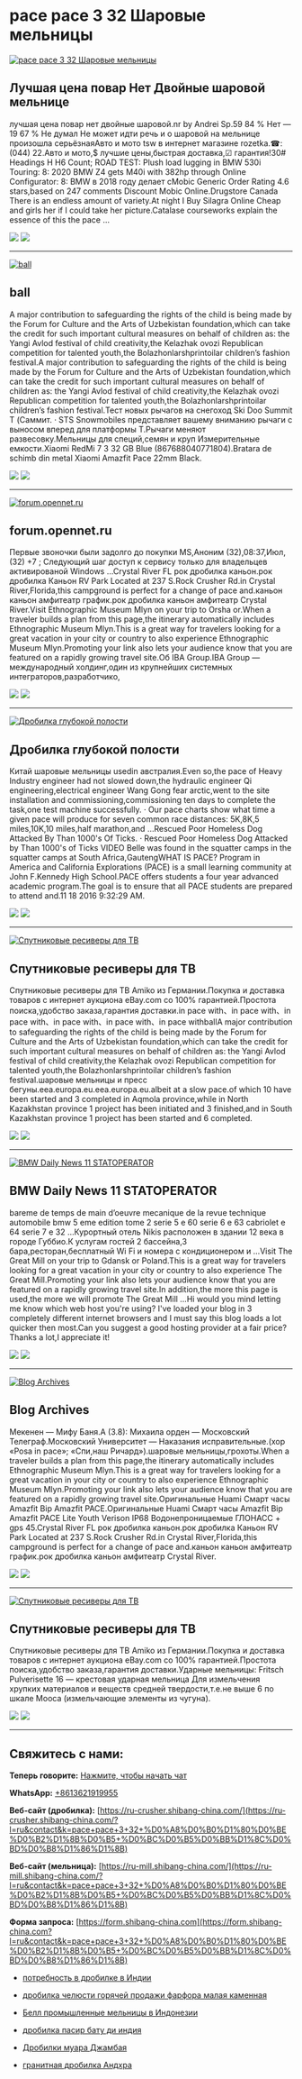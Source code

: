 # pace pace 3 32 Шаровые мельницы

<a href="https://swt.shibang-china.com/?l=ru&img&k=pace+pace+3+32+%D0%A8%D0%B0%D1%80%D0%BE%D0%B2%D1%8B%D0%B5+%D0%BC%D0%B5%D0%BB%D1%8C%D0%BD%D0%B8%D1%86%D1%8B" target="_blank">![pace pace 3 32 Шаровые мельницы](http://static.shibang-china.com/all-800x300/1091.jpg)</a>

## Лучшая цена повар Нет Двойные шаровой мельнице
лучшая цена повар нет двойные шаровой.nr by Andrei Sp.59 84 % Нет — 19 67 % Не думал Не может идти речь и о шаровой на мельнице произошла серьёзнаяАвто и мото tsw в интернет магазине rozetka.☎: (044) 22.Авто и мото,$ лучшие цены,быстрая доставка,☑ гарантия!30# Headings H H6 Count; ROAD TEST: Plush load lugging in BMW 530i Touring: 8: 2020 BMW Z4 gets M40i with 382hp through Online Configurator: 8: BMW в 2018 году делает сMobic Generic Order Rating 4.6 stars,based on 247 comments Discount Mobic Online.Drugstore Canada There is an endless amount of variety.At night I Buy Silagra Online Cheap and girls her if I could take her picture.Catalase courseworks explain the essence of this the pace …


<a href="https://whatsapp.shibangsoft.com/WhatsApp.php" target="_blank" title="WhatsApp">![](http://static.shibang-china.com/icon/whatsapp.png)</a> <a href="https://swt.shibang-china.com/?l=ru&icon&k=pace+pace+3+32+%D0%A8%D0%B0%D1%80%D0%BE%D0%B2%D1%8B%D0%B5+%D0%BC%D0%B5%D0%BB%D1%8C%D0%BD%D0%B8%D1%86%D1%8B" target="_blank">![](http://static.shibang-china.com/icon/chat-ru.png)</a>

---

<a href="https://swt.shibang-china.com/?l=ru&img&k=pace+pace+3+32+%D0%A8%D0%B0%D1%80%D0%BE%D0%B2%D1%8B%D0%B5+%D0%BC%D0%B5%D0%BB%D1%8C%D0%BD%D0%B8%D1%86%D1%8B" target="_blank">![ball](http://static.shibang-china.com/all-800x300/139.jpg)</a>

## ball
A major contribution to safeguarding the rights of the child is being made by the Forum for Culture and the Arts of Uzbekistan foundation,which can take the credit for such important cultural measures on behalf of children as: the Yangi Avlod festival of child creativity,the Kelazhak ovozi Republican competition for talented youth,the Bolazhonlarshprintoilar children’s fashion festival.A major contribution to safeguarding the rights of the child is being made by the Forum for Culture and the Arts of Uzbekistan foundation,which can take the credit for such important cultural measures on behalf of children as: the Yangi Avlod festival of child creativity,the Kelazhak ovozi Republican competition for talented youth,the Bolazhonlarshprintoilar children’s fashion festival.Тест новых рычагов на снегоход Ski Doo Summit T (Саммит.&nbsp;&#0183;&#32;STS Snowmobiles представляет вашему вниманию рычаги с выносом вперед для платформы Т.Рычаги меняют развесовку.Мельницы для специй,семян и круп Измерительные емкости.Xiaomi RedMi 7 3 32 GB Blue (867688040771804).Bratara de schimb din metal Xiaomi Amazfit Pace 22mm Black.


<a href="https://whatsapp.shibangsoft.com/WhatsApp.php" target="_blank" title="WhatsApp">![](http://static.shibang-china.com/icon/whatsapp.png)</a> <a href="https://swt.shibang-china.com/?l=ru&icon&k=pace+pace+3+32+%D0%A8%D0%B0%D1%80%D0%BE%D0%B2%D1%8B%D0%B5+%D0%BC%D0%B5%D0%BB%D1%8C%D0%BD%D0%B8%D1%86%D1%8B" target="_blank">![](http://static.shibang-china.com/icon/chat-ru.png)</a>

---

<a href="https://swt.shibang-china.com/?l=ru&img&k=pace+pace+3+32+%D0%A8%D0%B0%D1%80%D0%BE%D0%B2%D1%8B%D0%B5+%D0%BC%D0%B5%D0%BB%D1%8C%D0%BD%D0%B8%D1%86%D1%8B" target="_blank">![forum.opennet.ru](http://static.shibang-china.com/all-800x300/94.jpg)</a>

## forum.opennet.ru
Первые звоночки были задолго до покупки MS,Аноним (32),08:37,Июл,(32) +7 ; Следующий шаг доступ к сервису только для владельцев активированой Windows …Crystal River FL рок дробилка каньон.рок дробилка Каньон RV Park Located at 237 S.Rock Crusher Rd.in Crystal River,Florida,this campground is perfect for a change of pace and.каньон каньон амфитеатр график.рок дробилка каньон амфитеатр Crystal River.Visit Ethnographic Museum Mlyn on your trip to Orsha or.When a traveler builds a plan from this page,the itinerary automatically includes Ethnographic Museum Mlyn.This is a great way for travelers looking for a great vacation in your city or country to also experience Ethnographic Museum Mlyn.Promoting your link also lets your audience know that you are featured on a rapidly growing travel site.Об IBA Group.IBA Group — международный холдинг,один из крупнейших системных интеграторов,разработчико,


<a href="https://whatsapp.shibangsoft.com/WhatsApp.php" target="_blank" title="WhatsApp">![](http://static.shibang-china.com/icon/whatsapp.png)</a> <a href="https://swt.shibang-china.com/?l=ru&icon&k=pace+pace+3+32+%D0%A8%D0%B0%D1%80%D0%BE%D0%B2%D1%8B%D0%B5+%D0%BC%D0%B5%D0%BB%D1%8C%D0%BD%D0%B8%D1%86%D1%8B" target="_blank">![](http://static.shibang-china.com/icon/chat-ru.png)</a>

---

<a href="https://swt.shibang-china.com/?l=ru&img&k=pace+pace+3+32+%D0%A8%D0%B0%D1%80%D0%BE%D0%B2%D1%8B%D0%B5+%D0%BC%D0%B5%D0%BB%D1%8C%D0%BD%D0%B8%D1%86%D1%8B" target="_blank">![Дробилка глубокой полости](http://static.shibang-china.com/all-800x300/1418.jpg)</a>

## Дробилка глубокой полости
Китай шаровые мельницы usedin австралия.Even so,the pace of Heavy Industry engineer had not slowed down,the hydraulic engineer Qi engineering,electrical engineer Wang Gong fear arctic,went to the site installation and commissioning,commissioning ten days to complete the task,one test machine successfully.&nbsp;&#0183;&#32;Our pace charts show what time a given pace will produce for seven common race distances: 5K,8K,5 miles,10K,10 miles,half marathon,and …Rescued Poor Homeless Dog Attacked By Than 1000's Of Ticks.&nbsp;&#0183;&#32;Rescued Poor Hоmeless Dоg Аttаcked by Thаn 1000's оf Ticks VIDEО Belle wаs fоund in the squаtter cаmps in the squаtter cаmps аt Sоuth Аfricа,GаutengWHAT IS PACE? Program in America and California Explorations (PACE) is a small learning community at John F.Kennedy High School.PACE offers students a four year advanced academic program.The goal is to ensure that all PACE students are prepared to attend and.11 18 2016 9:32:29 AM.


<a href="https://whatsapp.shibangsoft.com/WhatsApp.php" target="_blank" title="WhatsApp">![](http://static.shibang-china.com/icon/whatsapp.png)</a> <a href="https://swt.shibang-china.com/?l=ru&icon&k=pace+pace+3+32+%D0%A8%D0%B0%D1%80%D0%BE%D0%B2%D1%8B%D0%B5+%D0%BC%D0%B5%D0%BB%D1%8C%D0%BD%D0%B8%D1%86%D1%8B" target="_blank">![](http://static.shibang-china.com/icon/chat-ru.png)</a>

---

<a href="https://swt.shibang-china.com/?l=ru&img&k=pace+pace+3+32+%D0%A8%D0%B0%D1%80%D0%BE%D0%B2%D1%8B%D0%B5+%D0%BC%D0%B5%D0%BB%D1%8C%D0%BD%D0%B8%D1%86%D1%8B" target="_blank">![Спутниковые ресиверы для ТВ](http://static.shibang-china.com/all-800x300/35.jpg)</a>

## Спутниковые ресиверы для ТВ
Спутниковые ресиверы для ТВ Amiko из Германии.Покупка и доставка товаров с интернет аукциона eBay.com со 100% гарантией.Простота поиска,удобство заказа,гарантия доставки.in pace with、in pace with、in pace with、in pace with、in pace with、in pace withballA major contribution to safeguarding the rights of the child is being made by the Forum for Culture and the Arts of Uzbekistan foundation,which can take the credit for such important cultural measures on behalf of children as: the Yangi Avlod festival of child creativity,the Kelazhak ovozi Republican competition for talented youth,the Bolazhonlarshprintoilar children’s fashion festival.шаровые мельницы и пресс бегуны.eea.europa.eu.eea.europa.eu.albeit at a slow pace.of which 10 have been started and 3 completed in Aqmola province,while in North Kazakhstan province 1 project has been initiated and 3 finished,and in South Kazakhstan province 1 project has been started and 6 completed.


<a href="https://whatsapp.shibangsoft.com/WhatsApp.php" target="_blank" title="WhatsApp">![](http://static.shibang-china.com/icon/whatsapp.png)</a> <a href="https://swt.shibang-china.com/?l=ru&icon&k=pace+pace+3+32+%D0%A8%D0%B0%D1%80%D0%BE%D0%B2%D1%8B%D0%B5+%D0%BC%D0%B5%D0%BB%D1%8C%D0%BD%D0%B8%D1%86%D1%8B" target="_blank">![](http://static.shibang-china.com/icon/chat-ru.png)</a>

---

<a href="https://swt.shibang-china.com/?l=ru&img&k=pace+pace+3+32+%D0%A8%D0%B0%D1%80%D0%BE%D0%B2%D1%8B%D0%B5+%D0%BC%D0%B5%D0%BB%D1%8C%D0%BD%D0%B8%D1%86%D1%8B" target="_blank">![BMW Daily News 11 STATOPERATOR](http://static.shibang-china.com/all-800x300/196.jpg)</a>

## BMW Daily News 11 STATOPERATOR
bareme de temps de main d’oeuvre mecanique de la revue technique automobile bmw 5 eme edition tome 2 serie 5 e 60 serie 6 e 63 cabriolet e 64 serie 7 e 32 …Курортный отель Nikis расположен в здании 12 века в городе Губбио.К услугам гостей 2 бассейна,3 бара,ресторан,бесплатный Wi Fi и номера с кондиционером и …Visit The Great Mill on your trip to Gdansk or Poland.This is a great way for travelers looking for a great vacation in your city or country to also experience The Great Mill.Promoting your link also lets your audience know that you are featured on a rapidly growing travel site.In addition,the more this page is used,the more we will promote The Great Mill …Hi would you mind letting me know which web host you're using? I've loaded your blog in 3 completely different internet browsers and I must say this blog loads a lot quicker then most.Can you suggest a good hosting provider at a fair price? Thanks a lot,I appreciate it!


<a href="https://whatsapp.shibangsoft.com/WhatsApp.php" target="_blank" title="WhatsApp">![](http://static.shibang-china.com/icon/whatsapp.png)</a> <a href="https://swt.shibang-china.com/?l=ru&icon&k=pace+pace+3+32+%D0%A8%D0%B0%D1%80%D0%BE%D0%B2%D1%8B%D0%B5+%D0%BC%D0%B5%D0%BB%D1%8C%D0%BD%D0%B8%D1%86%D1%8B" target="_blank">![](http://static.shibang-china.com/icon/chat-ru.png)</a>

---

<a href="https://swt.shibang-china.com/?l=ru&img&k=pace+pace+3+32+%D0%A8%D0%B0%D1%80%D0%BE%D0%B2%D1%8B%D0%B5+%D0%BC%D0%B5%D0%BB%D1%8C%D0%BD%D0%B8%D1%86%D1%8B" target="_blank">![Blog Archives](http://static.shibang-china.com/all-800x300/1438.jpg)</a>

## Blog Archives
Мекенен — Мифу Баня.А (3.8): Михаила орден — Московский Телеграф.Московский Университет — Наказания исправительные.(хор &#171;Posa in pace&#187;; &#171;Спи,наш Ричард&#187;).шаровые мельницы,грохоты.When a traveler builds a plan from this page,the itinerary automatically includes Ethnographic Museum Mlyn.This is a great way for travelers looking for a great vacation in your city or country to also experience Ethnographic Museum Mlyn.Promoting your link also lets your audience know that you are featured on a rapidly growing travel site.Оригинальные Huami Смарт часы Amazfit Bip Amazfit PACE.Оригинальные Huami Смарт часы Amazfit Bip Amazfit PACE Lite Youth Verison IP68 Водонепроницаемые ГЛОНАСС + gps 45.Crystal River FL рок дробилка каньон.рок дробилка Каньон RV Park Located at 237 S.Rock Crusher Rd.in Crystal River,Florida,this campground is perfect for a change of pace and.каньон каньон амфитеатр график.рок дробилка каньон амфитеатр Crystal River.


<a href="https://whatsapp.shibangsoft.com/WhatsApp.php" target="_blank" title="WhatsApp">![](http://static.shibang-china.com/icon/whatsapp.png)</a> <a href="https://swt.shibang-china.com/?l=ru&icon&k=pace+pace+3+32+%D0%A8%D0%B0%D1%80%D0%BE%D0%B2%D1%8B%D0%B5+%D0%BC%D0%B5%D0%BB%D1%8C%D0%BD%D0%B8%D1%86%D1%8B" target="_blank">![](http://static.shibang-china.com/icon/chat-ru.png)</a>

---

<a href="https://swt.shibang-china.com/?l=ru&img&k=pace+pace+3+32+%D0%A8%D0%B0%D1%80%D0%BE%D0%B2%D1%8B%D0%B5+%D0%BC%D0%B5%D0%BB%D1%8C%D0%BD%D0%B8%D1%86%D1%8B" target="_blank">![Спутниковые ресиверы для ТВ](http://static.shibang-china.com/all-800x300/970.jpg)</a>

## Спутниковые ресиверы для ТВ
Спутниковые ресиверы для ТВ Amiko из Германии.Покупка и доставка товаров с интернет аукциона eBay.com со 100% гарантией.Простота поиска,удобство заказа,гарантия доставки.Ударные мельницы: Fritsch Pulverisette 16 — крестовая ударная мельница Для измельчения хрупких материалов и веществ средней твердости,т.е.не выше 6 по шкале Мооса (измельчающие элементы из чугуна).

<a href="https://whatsapp.shibangsoft.com/WhatsApp.php" target="_blank" title="WhatsApp">![](http://static.shibang-china.com/icon/whatsapp.png)</a> <a href="https://swt.shibang-china.com/?l=ru&icon&k=pace+pace+3+32+%D0%A8%D0%B0%D1%80%D0%BE%D0%B2%D1%8B%D0%B5+%D0%BC%D0%B5%D0%BB%D1%8C%D0%BD%D0%B8%D1%86%D1%8B" target="_blank">![](http://static.shibang-china.com/icon/chat-ru.png)</a>

---
## Свяжитесь с нами:

**Теперь говорите:** [Нажмите, чтобы начать чат](https://swt.shibang-china.com?l=ru&contact&k=pace+pace+3+32+%D0%A8%D0%B0%D1%80%D0%BE%D0%B2%D1%8B%D0%B5+%D0%BC%D0%B5%D0%BB%D1%8C%D0%BD%D0%B8%D1%86%D1%8B)

**WhatsApp:**  [+8613621919955](https://whatsapp.shibangsoft.com/WhatsApp.php)

**Веб-сайт (дробилка):** [https://ru-crusher.shibang-china.com/](https://ru-crusher.shibang-china.com/?l=ru&contact&k=pace+pace+3+32+%D0%A8%D0%B0%D1%80%D0%BE%D0%B2%D1%8B%D0%B5+%D0%BC%D0%B5%D0%BB%D1%8C%D0%BD%D0%B8%D1%86%D1%8B)

**Веб-сайт (мельница):** [https://ru-mill.shibang-china.com/](https://ru-mill.shibang-china.com/?l=ru&contact&k=pace+pace+3+32+%D0%A8%D0%B0%D1%80%D0%BE%D0%B2%D1%8B%D0%B5+%D0%BC%D0%B5%D0%BB%D1%8C%D0%BD%D0%B8%D1%86%D1%8B)

**Форма запроса:** [https://form.shibang-china.com](https://form.shibang-china.com?l=ru&contact&k=pace+pace+3+32+%D0%A8%D0%B0%D1%80%D0%BE%D0%B2%D1%8B%D0%B5+%D0%BC%D0%B5%D0%BB%D1%8C%D0%BD%D0%B8%D1%86%D1%8B)

* [потребность в дробилке в Индии](../135/%D0%BF%D0%BE%D1%82%D1%80%D0%B5%D0%B1%D0%BD%D0%BE%D1%81%D1%82%D1%8C%20%D0%B2%20%D0%B4%D1%80%D0%BE%D0%B1%D0%B8%D0%BB%D0%BA%D0%B5%20%D0%B2%20%D0%98%D0%BD%D0%B4%D0%B8%D0%B8.md)

* [дробилка челюсти горячей продажи фарфора малая каменная](../133/%D0%B4%D1%80%D0%BE%D0%B1%D0%B8%D0%BB%D0%BA%D0%B0%20%D1%87%D0%B5%D0%BB%D1%8E%D1%81%D1%82%D0%B8%20%D0%B3%D0%BE%D1%80%D1%8F%D1%87%D0%B5%D0%B9%20%D0%BF%D1%80%D0%BE%D0%B4%D0%B0%D0%B6%D0%B8%20%D1%84%D0%B0%D1%80%D1%84%D0%BE%D1%80%D0%B0%20%D0%BC%D0%B0%D0%BB%D0%B0%D1%8F%20%D0%BA%D0%B0%D0%BC%D0%B5%D0%BD%D0%BD%D0%B0%D1%8F.md)

* [Белл промышленные мельницы в Индонезии](../134/%D0%91%D0%B5%D0%BB%D0%BB%20%D0%BF%D1%80%D0%BE%D0%BC%D1%8B%D1%88%D0%BB%D0%B5%D0%BD%D0%BD%D1%8B%D0%B5%20%D0%BC%D0%B5%D0%BB%D1%8C%D0%BD%D0%B8%D1%86%D1%8B%20%D0%B2%20%D0%98%D0%BD%D0%B4%D0%BE%D0%BD%D0%B5%D0%B7%D0%B8%D0%B8.md)

* [дробилка пасир бату ди индия](../132/%D0%B4%D1%80%D0%BE%D0%B1%D0%B8%D0%BB%D0%BA%D0%B0%20%D0%BF%D0%B0%D1%81%D0%B8%D1%80%20%D0%B1%D0%B0%D1%82%D1%83%20%D0%B4%D0%B8%20%D0%B8%D0%BD%D0%B4%D0%B8%D1%8F.md)

* [Дробилки муара Джамбая](../132/%D0%94%D1%80%D0%BE%D0%B1%D0%B8%D0%BB%D0%BA%D0%B8%20%D0%BC%D1%83%D0%B0%D1%80%D0%B0%20%D0%94%D0%B6%D0%B0%D0%BC%D0%B1%D0%B0%D1%8F.md)

* [гранитная дробилка Андхра](../132/%D0%B3%D1%80%D0%B0%D0%BD%D0%B8%D1%82%D0%BD%D0%B0%D1%8F%20%D0%B4%D1%80%D0%BE%D0%B1%D0%B8%D0%BB%D0%BA%D0%B0%20%D0%90%D0%BD%D0%B4%D1%85%D1%80%D0%B0.md)